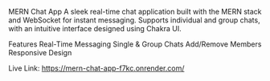 MERN Chat App
A sleek real-time chat application built with the MERN stack and WebSocket for instant messaging. Supports individual and group chats, with an intuitive interface designed using Chakra UI.


Features
Real-Time Messaging
Single & Group Chats
Add/Remove Members
Responsive Design


Live Link: https://mern-chat-app-f7kc.onrender.com/
